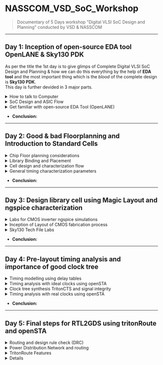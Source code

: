 # NASSCOM_VSD_SoC_Workshop
> Documentary of 5 Days workshop "Digital VLSI SoC Design and Planning" conducted by VSD &amp; NASSCOM
---
## Day 1: Inception of open-source EDA tool OpenLANE & Sky130 PDK  
   As per the title the 1st day is to give glimps of Complete Digital VLSI SoC Design and Planning & how we can do this everything by the help of **EDA tool** and the most important thing which is the *blood* of the complete design is **Sky130 PDK**.  
   This day is further devided in 3 major parts.  
<details>
 <summary>
   How to talk to Computer </summary>  

- As we know that the widely known digital electronic system is our **computer**. Which is working based on **0's &amp; 1's** (AKA Machine/Binary Language). Any computer system contains **Hardware &amp; Software**. If we look computer interms of software point of view, we can get to know about different types of applications such as MS Office, Paint, Notepad ETC. As we know that computer is working only based on 0's &amp; 1's. And most softwares or applications are in the form of humanly readable language. To convert the humanly readable language to machine language, Below is the Basic Flow which Illustrate How Computer Talks with Hardware.
![image](https://github.com/ShahHarsh2711/NASSCOM_VSD_SoC/assets/100216184/fee221b5-264b-4577-9ea9-baa3e8f8410c)
- As we can see in above image, System software is helping the application to talk to hardware, which contains OS, Compiler & Assembler. Where OS provides efficient environment to compiler & Assembler to talk to the hardware. First of all, the application which is nothing but a task that we want to perform on the computer is written in higher level languages such as C,C++. And then it is passing through the compiler, which produces **.exe file** (in case of Windows OS). **.exe file** contains the sets of instruction which is understand by the assembler. This sets of instructions are written based on assembly language. After passing through the assembler, the instructions are converted into the form of 0's & 1's, which is understand by computer.
- Let's take the example of timer application.  
  ![image](https://github.com/ShahHarsh2711/NASSCOM_VSD_SoC/assets/100216184/86cfc996-ec8f-4e86-a2d4-681cefaad441)
- In above image, timer application is written in C language and that code is converted into the set of instruction through compiler. At last that sets of instruction is process into the hardware by passing through the assembler. Here, we are considering chip as a hardware.
- If we try to dig one step deeper into the system software, their is an abstract interface is exist. Which make the job of OS easy. That is known as Instruction Set Architecture or 'architecture' of computer. Better the interface, better the performance.  
  ![image](https://github.com/ShahHarsh2711/NASSCOM_VSD_SoC/assets/100216184/cef1ab85-4e15-4ecf-a9c5-94325d6a9ee0)
- That's where the first step of SoC flow start, that is "Specification". That's where the role of architecture engineer come into the picture. The job of the architecture engineer is to create interface based on specification. And based on interface, the RTL code is written by using HDL language.
- Below Image is Illustrate the overview of SoC design which is devided in 3 parts.  
![image](https://github.com/ShahHarsh2711/NASSCOM_VSD_SoC/assets/100216184/5aa840a2-efb3-4b6e-adc1-f6b9995c5ed2)
- And try to understand the flow of SoC design(RTL to GDS-II) right from RISC-V Architecture (which we can develope using HDL language also known as RTL code) to Layout (GDS-II File)
![image](https://github.com/ShahHarsh2711/NASSCOM_VSD_SoC/assets/100216184/2838b479-4c2f-434c-ba08-6b4d98c59cf2)
</details>  

<details>
 <summary>
   SoC Design and ASIC Flow </summary>  
   
- As we seen earlier the overview of the SoC design, the first part is RISC-V Instructions Set Architeture. Before explaining what is RISC-V? Let's we try to understand where it is used in Real life?  
- Let's we see the computer interms of hardware point of view. Below is the image of Arduino Leonardo Board. The funtionality of computer and arduino is quite similar, So Let's dig into the hardware and try to understand the importante role of RISC-V Architecture.
![image](https://github.com/ShahHarsh2711/NASSCOM_VSD_SoC/assets/100216184/93a26894-e9de-4554-b58c-87c2e8f8835d)
- As we can see that, their are so many tiny electronics components are soldered on the PCB Board such as MicroUSB Port, 5mm Powersupply port, Push button, LEDs, Diodes, Capacitors, Jumpers, Transistors and most importante component which is hoghlited by yellow ring is Integrated Chip (AKA IC/Microcontroller). And this complete 
PCB Board is developed based on below given overview of the schematic. So let's dig one step deep into the hardware.
![image](https://github.com/ShahHarsh2711/NASSCOM_VSD_SoC/assets/100216184/909bf4e1-7449-4773-8889-1428c9c1bea8)
- As we can see that, Processor/SoC is the center of the all componets which communicationg with other components.  
- So, Let's try to see and understand the IC.  
  ![image](https://github.com/ShahHarsh2711/NASSCOM_VSD_SoC/assets/100216184/b5a5646e-f1f8-4197-a755-51e2b9817e25)  
- Above image is the shows the outer package with it's size and type of the IC.
- **QFN-48** is the type of IC Package and **7mm X 7mm** is the size of IC.
- That's where the role of Physical design engineer come into the picture, who decides the type of package and size of the IC.
- That's what the end result/product that VLSI Industry are producing. That's where the complete VLSI ecosystem are build to produce that IC.
- Around the IC, the Input &amp; Output pins are their.
- But, Inside the package the chip/die is placed in the center of the package and the connection of I/O Pins of IC with Internal pins of chip/Die is shown in below image.  
  ![image](https://github.com/ShahHarsh2711/NASSCOM_VSD_SoC/assets/100216184/8d021aa6-86cd-475e-ba69-b7ea4c211714)
- Let's dig one step more into the deep. We can see as below image, which shows the internal structure of chip/Die.  
 ![image](https://github.com/ShahHarsh2711/NASSCOM_VSD_SoC/assets/100216184/7c22962a-9fb4-427a-8dde-090206076aef)
- As we can see that, their are majorly 3 types of area is exist on the chip
  - **Die**:
  - **Pads**:
  - **Core**:
    - In the core area all standard cells, macros and IP's are placed. The given below image illustrate that.
![image](https://github.com/ShahHarsh2711/NASSCOM_VSD_SoC/assets/100216184/72b6351a-e529-4564-904f-a31d9e0be754)
 - **Foundary IP's**:
 - **Macros**:

![image](https://github.com/ShahHarsh2711/NASSCOM_VSD_SoC/assets/100216184/b5161ad3-6541-4ec9-8f47-afd1003c0e9c)
</details>  


<details>
 <summary>
   Get familiar with open-source EDA Tool (OpenLANE) </summary>  
</details>  

- **Conclusion:**
---

## Day 2: Good & bad Floorplanning and Introduction to Standard Cells  
<details>
 <summary>
  Chip Floor planning considerations </summary>  
</details>
<details>
 <summary>
   Library Binding and Placement </summary>  
</details>
<details>
 <summary>
   Cell design and characterization flow </summary>  
</details>
<details>
 <summary>
   General timing characterization parameters </summary>  
</details>

- **Conclusion:**
---

## Day 3: Design library cell using Magic Layout and ngspice characterization
<details>
 <summary>
   Labs for CMOS inverter ngspice simulations </summary>  
</details>
<details>
 <summary>
    Inception of Layout of CMOS fabrication process </summary>  
</details>
<details>
 <summary>
    Sky130 Tech File Labs </summary>  
</details>

- **Conclusion:**
---

## Day 4: Pre-layout timing analysis and importance of good clock tree 
<details>
 <summary>
   Timing modelling using delay tables </summary>  
</details>
<details>
 <summary>
    Timing analysis with ideal clocks using openSTA </summary>  
</details>
<details>
 <summary>
   Clock tree synthesis TritonCTS and signal integrity </summary>  
</details>
<details>
 <summary>
  Timing analysis with real clocks using openSTA </summary>  
</details>

- **Conclusion:**
---

## Day 5: Final steps for RTL2GDS using tritonRoute and openSTA
<details>
 <summary>
   Routing and design rule check (DRC) </summary>  
</details>
<details>
 <summary>
   Power Distribution Network and routing </summary>  
</details>
<details>
 <summary>
   TritonRoute Features </summary>  
</details>
<details>

- **Conclusion**
